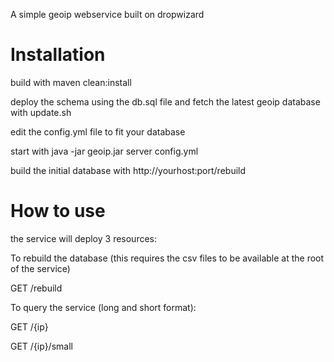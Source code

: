 A simple geoip webservice built on dropwizard

Installation
======

build with maven clean:install

deploy the schema using the db.sql file and fetch the latest geoip database with update.sh

edit the config.yml file to fit your database 

start with java -jar geoip.jar server config.yml

build the initial database with http://yourhost:port/rebuild

How to use
======

the service will deploy 3 resources:

To rebuild the database (this requires the csv files to be available at the root of the service)

GET     /rebuild 

To query the service (long and short format):

GET     /{ip} 

GET     /{ip}/small

